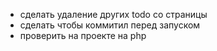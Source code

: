 - сделать удаление других todo со страницы
- сделать чтобы коммитил перед запуском
- проверить на проекте на php